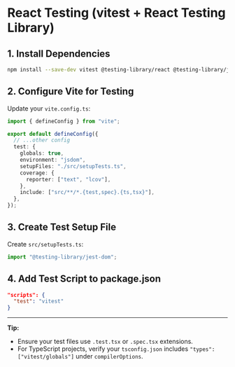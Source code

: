 # React Testing (vitest + React Testing Library)

## 1. Install Dependencies

```bash
npm install --save-dev vitest @testing-library/react @testing-library/jest-dom @testing-library/user-event jsdom @types/jest @types/testing-library__jest-dom
```

## 2. Configure Vite for Testing

Update your `vite.config.ts`:

```ts
import { defineConfig } from "vite";

export default defineConfig({
  // ...other config
  test: {
    globals: true,
    environment: "jsdom",
    setupFiles: "./src/setupTests.ts",
    coverage: {
      reporter: ["text", "lcov"],
    },
    include: ["src/**/*.{test,spec}.{ts,tsx}"],
  },
});
```

## 3. Create Test Setup File

Create `src/setupTests.ts`:

```ts
import "@testing-library/jest-dom";
```

## 4. Add Test Script to package.json

```json
"scripts": {
  "test": "vitest"
}
```

---

**Tip:**

- Ensure your test files use `.test.tsx` or `.spec.tsx` extensions.
- For TypeScript projects, verify your `tsconfig.json` includes `"types": ["vitest/globals"]` under `compilerOptions`.
